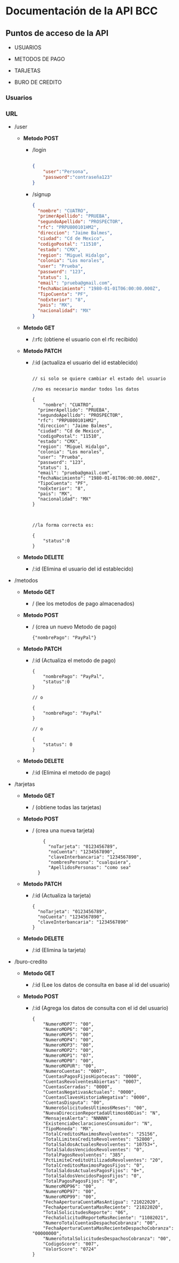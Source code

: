 # Documentación de la API BCC

## Puntos de acceso de la API

- USUARIOS

- METODOS DE PAGO

- TARJETAS

- BURO DE CREDITO

### Usuarios

### **URL**

- /user
  
  - **Metodo POST**
    
    - /login
      
      ```json
      
      {
          "user":"Persona",
          "password":"contraseña123"
      }
      
      ```
    
    - /signup
      
      ```json
      {
      	"nombre": "CUATRO",
      	"primerApellido": "PRUEBA",
      	"segundoApellido": "PROSPECTOR",
      	"rfc": "PRPU800101HM2",
      	"direccion": "Jaime Balmes",
      	"ciudad": "Cd de Mexico",
      	"codigoPostal": "11510",
      	"estado": "CMX",
      	"region": "Miguel Hidalgo",
      	"colonia": "Los morales",
      	"user": "Prueba",
      	"password": "123",
      	"status": 1,
      	"email": "prueba@gmail.com",
      	"fechaNacimiento": "1980-01-01T06:00:00.000Z",
      	"TipoCuenta": "PF",
      	"noExterior": "8",
      	"pais": "MX",
      	"nacionalidad": "MX"
      }
      ```
      
      
  
  - **Metodo GET**
    
    - /:rfc (obtiene el usuario con el rfc recibido)
  
  - **Metodo PATCH**
    
    - /:id (actualiza el usuario del id  establecido)
      
      ```json5
      
      // si solo se quiere cambiar el estado del usuario
      
      //no es necesario mandar todos los datos 
      
      {
          "nombre": "CUATRO",
      	"primerApellido": "PRUEBA",
      	"segundoApellido": "PROSPECTOR",
      	"rfc": "PRPU800101HM2",
      	"direccion": "Jaime Balmes",
      	"ciudad": "Cd de Mexico",
      	"codigoPostal": "11510",
      	"estado": "CMX",
      	"region": "Miguel Hidalgo",
      	"colonia": "Los morales",
      	"user": "Prueba",
      	"password": "123",
      	"status": 1,
      	"email": "prueba@gmail.com",
      	"fechaNacimiento": "1980-01-01T06:00:00.000Z",
      	"TipoCuenta": "PF",
      	"noExterior": "8",
      	"pais": "MX",
      	"nacionalidad": "MX"
      }
      
      
      
      //la forma correcta es:
      
      {
          "status":0
      }
      ```
      
      
  
  - **Metodo DELETE**
    
    - /:id (Elimina el usuario del id establecido)

- /metodos
  
  - **Metodo GET**
    
    - / (lee los metodos de pago almacenados)
  
  - **Metodo POST**
    
    - / (crea un nuevo Metodo de pago)
      
      ```json5
      {"nombrePago": "PayPal"}
      ```
      
      
  
  - **Metodo PATCH**
    
    - /:id (Actualiza el metodo de pago)
      
      ```json5
      {
          "nombrePago": "PayPal",
          "status":0
      } 
      
      // o
      
      {
          "nombrePago": "PayPal"
      }
      
      // o
      
      {
          "status": 0
      }
      ```
      
      
  
  - **Metodo DELETE**
    
    - /:id (Elimina el metodo de pago)

- /tarjetas
  
  - **Metodo GET**
    
    - / (obtiene todas las tarjetas)
  
  - **Metodo POST**
    
    - / (crea una nueva tarjeta)
      
      ```json5
          {
      		"noTarjeta": "0123456789",
      		"noCuenta": "1234567890",
      		"claveInterbancaria": "1234567890",
      		"nombresPersona": "cualquiera",
      		"ApellidosPersonas": "como sea"
      	}
      ```
      
      
  
  - **Metodo PATCH**
    
    - /:id (Actualiza la tarjeta)
      
      ```json5
      {
      	"noTarjeta": "0123456789",
      	"noCuenta": "1234567890",
      	"claveInterbancaria": "1234567890"
      }
      ```
      
      
  
  - **Metodo DELETE**
    
    - /:id (Elimina la tarjeta)

- /buro-credito
  
  - **Metodo GET**
    
    - /:id (Lee los datos de consulta en base al id del usuario)
  
  - **Metodo POST**
    
    - /:id (Agrega los datos de consulta con el id del usuario)
      
      ```json5
      {
          "NumeroMOP7": "00",
          "NumeroMOP6": "00",
          "NumeroMOP5": "00",
          "NumeroMOP4": "00",
          "NumeroMOP3": "00",
          "NumeroMOP2": "00",
          "NumeroMOP1": "07",
          "NumeroMOP0": "00",
          "NumeroMOPUR": "00",
          "NumeroCuentas": "0007",
          "CuentasPagosFijosHipotecas": "0000",
          "CuentasRevolventesAbiertas": "0007",
          "CuentasCerradas": "0000",
          "CuentasNegativasActuales": "0000",
          "CuentasClavesHistoriaNegativa": "0000",
          "CuentasDisputa": "00",
          "NumeroSolicitudesUltimos6Meses": "00",
          "NuevaDireccionReportadaUltimos60Dias": "N",
          "MensajesAlerta": "NNNNN",
          "ExistenciaDeclaracionesConsumidor": "N",
          "TipoMoneda": "MX",
          "TotalCreditosMaximosRevolventes": "25156",
          "TotalLimitesCreditoRevolventes": "52800",
          "TotalSaldosActualesRevolventes": "10753+",
          "TotalSaldosVencidosRevolventes": "0",
          "TotalPagosRevolventes": "385",
          "PctLimiteCreditoUtilizadoRevolventes": "20",
          "TotalCreditosMaximosPagosFijos": "0",
          "TotalSaldosActualesPagosFijos": "0+",
          "TotalSaldosVencidosPagosFijos": "0",
          "TotalPagosPagosFijos": "0",
          "NumeroMOP96": "00",
          "NumeroMOP97": "00",
          "NumeroMOP99": "00",
          "FechaAperturaCuentaMasAntigua": "21022020",
          "FechaAperturaCuentaMasReciente": "21022020",
          "TotalSolicitudesReporte": "06",
          "FechaSolicitudReporteMasReciente": "11082021",
          "NumeroTotalCuentasDespachoCobranza": "00",
          "FechaAperturaCuentaMasRecienteDespachoCobranza": "00000000",
          "NumeroTotalSolicitudesDespachosCobranza": "00",
          "CodigoScore": "007",
          "ValorScore": "0724"
      }
      ```








